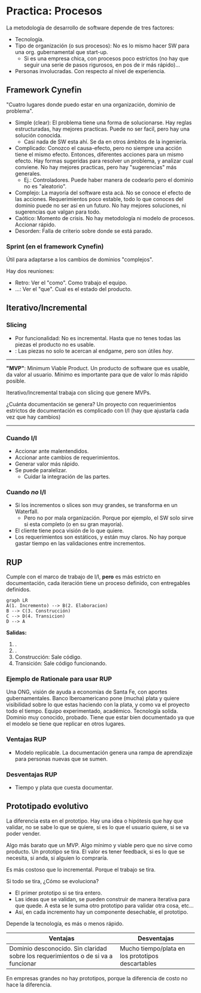 # Practica: Procesos

La metodología de desarrollo de software depende de tres factores:
+ Tecnología.
+ Tipo de organización (o sus procesos): No es lo mismo hacer SW para una org. gubernamental que start-up.
	+ Si es una empresa chica, con procesos poco estrictos (no hay que seguir una serie de pasos rigurosos, en pos de ir más rápido)...
+ Personas involucradas. Con respecto al nivel de experiencia.

## Framework Cynefin

"Cuatro lugares donde puedo estar en una organización, dominio de problema".

+ Simple (clear): El problema tiene una forma de solucionarse. Hay reglas estructuradas, hay mejores practicas. Puede no ser facil, pero hay una solución conocida.
	+ Casi nada de SW esta ahí. Se da en otros ámbitos de la ingeniería.
+ Complicado: Conozco el causa-efecto, pero no siempre una acción tiene el mismo efecto. Entonces, diferentes acciones para un mismo efecto. Hay formas sugeridas para resolver un problema, y analizar cual conviene. No hay mejores practicas, pero hay "sugerencias" más generales.
	+ Ej.: Controladores. Puede haber manera de codearlo pero el dominio no es "aleatorio".
+ Complejo: La mayoría del software esta acá. No se conoce el efecto de las acciones. Requerimientos poco estable, todo lo que conoces del dominio puede no ser así en un futuro. No hay mejores soluciones, ni sugerencias que valgan para todo.
+ Caótico: Momento de crisis. No hay metodología ni modelo de procesos. Accionar rápido.
+ Desorden: Falla de criterio sobre donde se está parado.  

### Sprint (en el framework Cynefin)

Útil para adaptarse a los cambios de dominios "complejos".

Hay dos reuniones:
+ Retro: Ver el "como". Como trabajo el equipo.
+ ...: Ver el "que". Cual es el estado del producto.

## Iterativo/Incremental

### Slicing

+ Por funcionalidad: No es incremental. Hasta que no tenes todas las piezas el producto no es usable.
+ : Las piezas no solo te acercan al endgame, pero son útiles *hoy*.
---
**"MVP"**: Minimum Viable Product. Un producto de software que es usable, da valor al usuario. Mínimo es importante para que de valor lo más rápido posible.

Iterativo/Incremental trabaja con slicing que genere MVPs.

¿Cuánta documentación se genera? Un proyecto con requerimientos estrictos de documentación es complicado con I/I (hay que ajustarla cada vez que hay cambios)
 
---

### Cuando I/I  

+ Accionar ante malentendidos.
+ Accionar ante cambios de requerimientos.
+ Generar valor más rápido.
+ Se puede paralelizar.
	+ Cuidar la integración de las partes.

### Cuando *no* I/I

+ Si los incrementos o slices son muy grandes, se transforma en un Waterfall.
	+ Pero no por mala organización. Porque por ejemplo, el SW solo sirve si esta completo (o en su gran mayoría).
+ El cliente tiene poca visión de lo que quiere.
+ Los requerimientos son estáticos, y están muy claros. No hay porque gastar tiempo en las validaciones entre incrementos.

## RUP

Cumple con el marco de trabajo de I/I, **pero** es más estricto en documentación, cada iteración tiene un proceso definido, con entregables definidos.

```mermaid
graph LR
A(1. Incremento) --> B(2. Elaboracion)
B --> C(3. Construcción)
C --> D(4. Transicion)
D --> A
```

**Salidas:**

1. .
2. .
3. Construcción: Sale código.
4. Transición: Sale código funcionando.

### Ejemplo de Rationale para usar RUP

Una ONG, visión de ayuda a economías de Santa Fe, con aportes gubernamentales. Banco Iberoamericano pone (mucha) plata y quiere visibilidad sobre lo que estas haciendo con la plata, y como va el proyecto todo el tiempo. Equipo experimentado, académico. Tecnología solida. Dominio muy conocido, probado. Tiene que estar bien documentado ya que el modelo se tiene que replicar en otros lugares.

### Ventajas RUP

+ Modelo replicable. La documentación genera una rampa de aprendizaje para personas nuevas que se sumen.

### Desventajas RUP

+ Tiempo y plata que cuesta documentar.

## Prototipado evolutivo

La diferencia esta en el prototipo. Hay una idea o hipótesis que hay que validar, no se sabe lo que se quiere, si es lo que el usuario quiere, si se va poder vender.

Algo más barato que un MVP. Algo mínimo y viable pero que no sirve como producto. Un prototipo se tira. El valor es tener feedback, si es lo que se necesita, si anda, si alguien lo compraría.

Es más costoso que lo incremental. Porque el trabajo se tira.

Si todo se tira, ¿Cómo se evoluciona?

+ El primer prototipo si se tira entero.
+ Las ideas que se validan, se pueden construir de manera iterativa para que quede. A esta se le suma otro prototipo para validar otra cosa, etc...
+ Así, en cada incremento hay un componente desechable, el prototipo.

Depende la tecnología, es más o menos rápido.

|Ventajas|Desventajas|
|-|-|
|Dominio desconocido. Sin claridad sobre los requerimientos o de si va a funcionar | Mucho tiempo/plata en los prototipos descartables|

En empresas grandes no hay prototipos, porque la diferencia de costo no hace la diferencia.